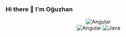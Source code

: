 ### Hi there 👋 I'm Oğuzhan

<div align="center">
<img alt="Angular" src="https://komarev.com/ghpvc/?username=oguzhanbelli&style=flat&color=red"/>
  </div>
<div align="center">
<img alt="Angular" src="https://img.shields.io/badge/angular-%23DD0031.svg?style=for-the-badge&logo=angular&logoColor=white"/>
<img alt="Java" src="https://img.shields.io/badge/java-%23ED8B00.svg?style=for-the-badge&logo=java&logoColor=white"/>
  </div>




